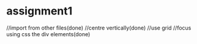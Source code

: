 # assignment1

//import from other files(done)
//centre vertically(done)
//use grid
//focus using css the div elements(done)
